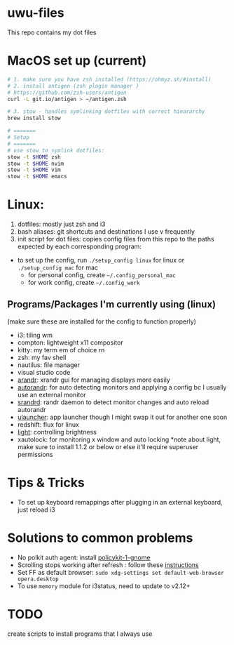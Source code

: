 # uwu-files

This repo contains my dot files

# MacOS set up (current)
``` bash
# 1. make sure you have zsh installed (https://ohmyz.sh/#install)
# 2. install antigen (zsh plugin manager )
# https://github.com/zsh-users/antigen
curl -L git.io/antigen > ~/antigen.zsh

# 3. stow - handles symlinking dotfiles with correct hieararchy
brew install stow

# =======
# Setup 
# ======= 
# use stow to symlink dotfiles:
stow -t $HOME zsh
stow -t $HOME nvim
stow -t $HOME vim
stow -t $HOME emacs
```

# Linux: 

1. dotfiles: mostly just zsh and i3
2. bash aliases: git shortcuts and destinations I use v frequently
3. init script for dot files: copies config files from this repo to the paths expected by each corresponding program:

- to set up the config, run `./setup_config linux` for linux or `./setup_config mac` for mac
  - for personal config, create `~/.config_personal_mac`
  - for work config, create `~/.config_work`

## Programs/Packages I'm currently using (linux)

(make sure these are installed for the config to function properly)

- i3: tiling wm
- compton: lightweight x11 compositor
- kitty: my term em of choice rn
- zsh: my fav shell
- nautilus: file manager
- visual studio code
- [arandr](https://christian.amsuess.com/tools/arandr/): xrandr gui for managing displays more easily
- [autorandr](https://github.com/wertarbyte/autorandr): for auto detecting monitors and applying a config bc I usually use an external monitor
- [srandrd](https://github.com/jceb/srandrd): randr daemon to detect monitor changes and auto reload autorandr
- [ulauncher](https://ulauncher.io/): app launcher though I might swap it out for another one soon
- redshift: flux for linux
- [light](https://github.com/haikarainen/light): controlling brightness
- xautolock: for monitoring x window and auto locking
  \*note about light, make sure to install 1.1.2 or below or else it'll require superuser permissions

# Tips & Tricks

- To set up keyboard remappings after plugging in an external keyboard, just reload i3

# Solutions to common problems

- No polkit auth agent: install [policykit-1-gnome](https://launchpad.net/ubuntu/+source/policykit-1-gnome)
- Scrolling stops working after refresh : follow these [instructions](https://askubuntu.com/questions/1053720/scrolling-not-working-after-suspend-looking-for-permanent-solution)
- Set FF as default browser: `sudo xdg-settings set default-web-browser opera.desktop`
- To use `memory` module for i3status, need to update to v2.12+

# TODO

create scripts to install programs that I always use
